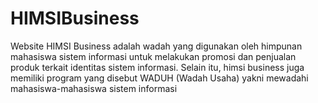 # HIMSIBusiness
Website HIMSI Business adalah wadah yang digunakan oleh himpunan mahasiswa sistem informasi untuk melakukan promosi dan penjualan produk terkait identitas sistem informasi. Selain itu, himsi business juga memiliki program yang disebut WADUH (Wadah Usaha) yakni mewadahi mahasiswa-mahasiswa sistem informasi
